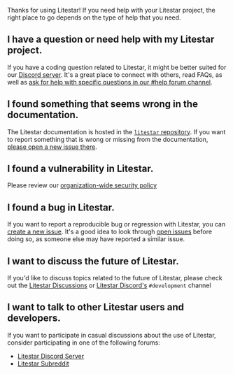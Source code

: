 Thanks for using Litestar! If you need help with your Litestar project, the right place to go depends on the type of help that you need.

## I have a question or need help with my Litestar project.

If you have a coding question related to Litestar, it might be better suited for our [Discord server][discord]. 
It's a great place to connect with others, read FAQs, as well as [ask for help with specific questions in our #help forum channel][discordhelp].

## I found something that seems wrong in the documentation.

The Litestar documentation is hosted in the [`litestar` repository][repo]. 
If you want to report something that is wrong or missing from the documentation, [please open a new issue there][repo-newissue].

## I found a vulnerability in Litestar.

Please review our [organization-wide security policy][security]

## I found a bug in Litestar.

If you want to report a reproducible bug or regression with Litestar, 
you can [create a new issue][bugreport]. 
It's a good idea to look through [open issues][openissues] before doing so, 
as someone else may have reported a similar issue.

## I want to discuss the future of Litestar.

If you'd like to discuss topics related to the future of Litestar, 
please check out the [Litestar Discussions][ghdiscussions] or [Litestar Discord's][discord] `#development` channel

## I want to talk to other Litestar users and developers.

If you want to participate in casual discussions about the use of Litestar, 
consider participating in one of the following forums:

- [Litestar Discord Server][discord]
- [Litestar Subreddit][subreddit]

[discord]: https://discord.gg/litestar-919193495116337154
[discordhelp]: https://discord.gg/3vB3U8VPDP
[subreddit]: https://www.reddit.com/r/litestarapi
[ghdiscussions]: https://github.com/orgs/litestar-org/discussions
[repo]: https://github.com/litestar-org/litestar
[repo-newissue]: https://github.com/litestar-org/litestar/issues/new/choose
[openissues]: https://github.com/search?q=user%3Alitestar-org+state%3Aopen&type=Issues&ref=advsearch&l=&l=
[bugreport]: https://github.com/litestar-org/litestar/issues/new?assignees=&labels=bug%2C+triage+required&template=bug_report.md&title=Bug%3A+
[security]: https://github.com/litestar-org/.github/security/policy
